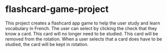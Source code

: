 # flashcard-game-project

This project creates a flashcard app game to help the user study and learn vocabulary in French. 
The user can select by clicking the check that they know a card. This card will no longer need to be studied. This card will be removed from the rotation. 
When a user selects that a card does have to be studied, the card will be kept in rotation.